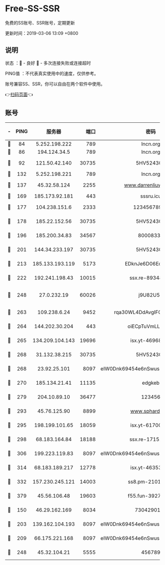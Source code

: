 # Free-SS-SSR

免费的SS账号、SSR账号，定期更新

更新时间：2019-03-06 13:09 +0800

## 说明

状态     ：🙂 - 良好 🙁 - 多次连接失败或连接超时

PING值   ：不代表真实使用中的速度，仅供参考。

账号兼容SS、SSR，你可以自由在两个软件中使用。

👉[扫码页面](https://liesauer.github.io/free-ss-ssr.github.io/)👈

## 账号

|-|PING|服务器|端口|密码|加密方式|区域|
|:----:|:----:|:-----:|-----:|:----:|:----:|:----:|
|🙂|84|5.252.198.222|789|lncn.org|rc4|JP|
|🙂|86|194.124.34.5|789|lncn.org|rc4|JP|
|🙂|92|121.50.42.140|30735|5HV52430C|aes-256-cfb|JP|
|🙂|132|5.252.198.221|789|lncn.org|rc4|JP|
|🙂|137|45.32.58.124|2255|www.darrenliuwei.com|aes-256-cfb|JP|
|🙂|169|185.173.92.181|443|sssru.icu|rc4-md5|RU|
|🙂|177|104.238.151.6|2333|12345678900|aes-256-cfb|JP|
|🙂|178|185.22.152.56|30735|5HV52430C|aes-256-cfb|RU|
|🙂|196|185.200.34.83|34567|80008331|aes-256-cfb|US|
|🙂|201|144.34.233.197|30735|5HV52430C|aes-256-cfb|US|
|🙂|213|185.133.193.119|5173|EDknJe6D06EoWDaw|aes-256-cfb|US|
|🙂|222|192.241.198.43|10015|ssx.re-89348250|aes-256-cfb|US|
|🙂|248|27.0.232.19|60026|j9U82U53|xchacha20-ietf-poly1305|HK|
|🙂|263|109.238.6.24|9452|rqa30WL4DdAvgIFG6Fs3znzTa|aes-256-cfb|FR|
|🙂|264|144.202.30.204|443|oiECpTuVmLLxk4Ts|aes-256-cfb|US|
|🙂|265|134.209.104.143|19696|isx.yt-46968452|aes-256-cfb|SG|
|🙂|268|31.132.38.215|30735|5HV52430C|aes-256-cfb|US|
|🙂|268|23.92.25.101|8097|eIW0Dnk69454e6nSwuspv9DmS201tQ0D|aes-256-cfb|US|
|🙂|270|185.134.21.41|11135|edgkeb|aes-256-cfb|GB|
|🙂|279|204.10.89.10|36477|123456|aes-256-cfb|US|
|🙂|293|45.76.125.90|8899|www.sphard.com|aes-256-cfb|JP|
|🙂|295|198.199.101.65|18059|isx.yt-61700807|aes-256-cfb|US|
|🙂|298|68.183.164.84|18188|ssx.re-17151822|aes-256-cfb|US|
|🙂|306|199.223.119.83|8097|eIW0Dnk69454e6nSwuspv9DmS201tQ0D|aes-256-cfb|US|
|🙂|314|68.183.189.217|12778|isx.yt-46353039|aes-256-cfb|SG|
|🙂|332|157.230.245.121|14003|ss8.pm-21010216|aes-256-cfb|SG|
|🙂|379|45.56.106.48|19603|f55.fun-39271360|aes-256-cfb|US|
|🙂|150|46.29.162.169|8034|7304290167|aes-256-cfb|RU|
|🙂|203|139.162.104.193|8097|eIW0Dnk69454e6nSwuspv9DmS201tQ0D|aes-256-cfb|JP|
|🙂|209|66.175.221.168|8097|eIW0Dnk69454e6nSwuspv9DmS201tQ0D|aes-256-cfb|US|
|🙂|248|45.32.104.21|5555|456789|aes-256-cfb|SG|

